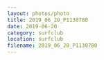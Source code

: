 ```yaml
---
layout: photos/photo
title: 2019_06_20_P1130780
date: 2019-06-20
category: surfclub
location: surfclub
filename: 2019_06_20_P1130780
---
```

